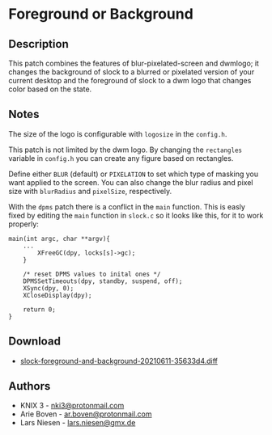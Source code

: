 Foreground or Background
========================

Description
-----------
This patch combines the features of blur-pixelated-screen and dwmlogo; it changes the background of slock to a blurred or pixelated version of your current desktop and the foreground of slock to a dwm logo that changes color based on the state.

Notes
-----
The size of the logo is configurable with `logosize` in the `config.h`.

This patch is not limited by the dwm logo.
By changing the `rectangles` variable in `config.h` you can create any figure based on rectangles.

Define either `BLUR` (default) or `PIXELATION` to set which type of masking you want applied to the screen. You can also change the blur radius and pixel size with `blurRadius` and `pixelSize`, respectively.

With the `dpms` patch there is a conflict in the `main` function. 
This is easly fixed by editing the `main` function in `slock.c`
so it looks like this, for it to work properly:

    main(int argc, char **argv){
        ...
            XFreeGC(dpy, locks[s]->gc);
        }

        /* reset DPMS values to inital ones */
        DPMSSetTimeouts(dpy, standby, suspend, off);
        XSync(dpy, 0);
        XCloseDisplay(dpy);
    
        return 0;
    }

Download
--------
* [slock-foreground-and-background-20210611-35633d4.diff](slock-foreground-and-background-20210611-35633d4.diff)

Authors
-------
* KNIX 3 - <nki3@protonmail.com>
* Arie Boven - <ar.boven@protonmail.com>
* Lars Niesen - <lars.niesen@gmx.de>
